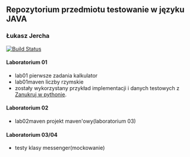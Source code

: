 ## Repozytorium przedmiotu testowanie w języku JAVA
### Łukasz Jercha
[![Build Status](https://travis-ci.org/ljercha/testowanie-java.svg?branch=master)](https://travis-ci.org/ljercha/testowanie-java)
#### Laboratorium 01 
- lab01 pierwsze zadania kalkulator
- lab01maven liczby rzymskie 
 - zostały wykorzystany przykład implementacji i danych testowych z [Zanukruj w pythonie](http://pl.wikibooks.org/wiki/Zanurkuj_w_Pythonie).

#### Laboratorium 02
- lab02maven projekt maven'owy(laboratorium 03)

#### Laboratorium 03/04
- testy klasy messenger(mockowanie)
